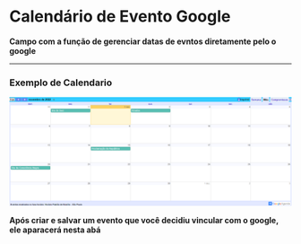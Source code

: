 # Calendário de Evento Google
**Campo com a função de gerenciar datas de evntos diretamente pelo o google**
***

### **Exemplo de Calendario**

![](../../../img/calendarioGoogle.png)

**Após criar e salvar um evento que você decidiu vincular com o google, ele aparacerá nesta abá**

<br>
<br>
<br>